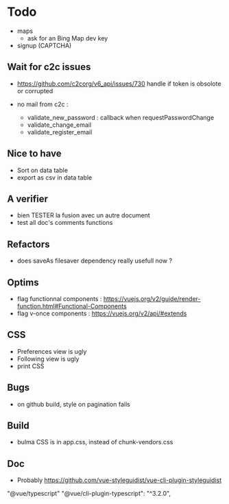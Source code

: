 # Todo

* maps
  * ask for an Bing Map dev key
* signup (CAPTCHA)

## Wait for c2c issues

* <https://github.com/c2corg/v6_api/issues/730>
  handle if token is obsolote or corrupted

* no mail from c2c :
  * validate_new_password : callback when requestPasswordChange
  * validate_change_email
  * validate_register_email

## Nice to have

* Sort on data table
* export as csv in data table

## A verifier

* bien TESTER la fusion avec un autre document
* test all doc's comments functions

## Refactors

* does saveAs filesaver dependency really usefull now ?

## Optims

* flag functionnal components : <https://vuejs.org/v2/guide/render-function.html#Functional-Components>
* flag v-once components : <https://vuejs.org/v2/api/#extends>

## CSS

* Preferences view is ugly
* Following view is ugly
* print CSS

## Bugs

* on github build, style on pagination fails

## Build

* bulma CSS is in app.css, instead of chunk-vendors.css

## Doc

* Probably <https://github.com/vue-styleguidist/vue-cli-plugin-styleguidist>

"@vue/typescript"
"@vue/cli-plugin-typescript": "^3.2.0",
